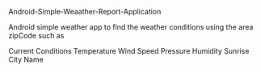 Android-Simple-Weaather-Report-Application


Android simple weather app to find the weather conditions using the area zipCode such as

Current Conditions 
Temperature 
Wind Speed 
Pressure 
Humidity 
Sunrise 
City Name 
